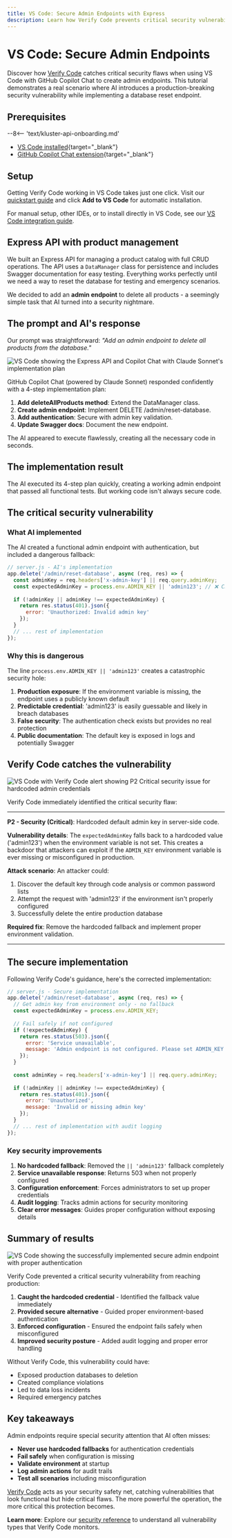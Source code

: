 ```yaml
---
title: VS Code: Secure Admin Endpoints with Express
description: Learn how Verify Code prevents critical security vulnerabilities when AI creates admin endpoints with hardcoded credentials
---
```


# VS Code: Secure Admin Endpoints

Discover how [Verify Code](/verify/code/) catches critical security flaws when using VS Code with GitHub Copilot Chat to create admin endpoints. This tutorial demonstrates a real scenario where AI introduces a production-breaking security vulnerability while implementing a database reset endpoint.

## Prerequisites

--8<-- 'text/kluster-api-onboarding.md'

- [VS Code installed](https://code.visualstudio.com/download){target="_blank"}
- [GitHub Copilot Chat extension](https://marketplace.visualstudio.com/items?itemName=GitHub.copilot-chat){target="_blank"}

## Setup

Getting Verify Code working in VS Code takes just one click. Visit our [quickstart guide](/verify/code/quickstart/) and click **Add to VS Code** for automatic installation.

For manual setup, other IDEs, or to install directly in VS Code, see our [VS Code integration guide](/verify/code/integrations/native/#vs-code).

## Express API with product management

We built an Express API for managing a product catalog with full CRUD operations. The API uses a `DataManager` class for persistence and includes Swagger documentation for easy testing. Everything works perfectly until we need a way to reset the database for testing and emergency scenarios.

We decided to add an **admin endpoint** to delete all products - a seemingly simple task that AI turned into a security nightmare.

## The prompt and AI's response

Our prompt was straightforward: _"Add an admin endpoint to delete all products from the database."_

![VS Code showing the Express API and Copilot Chat with Claude Sonnet's implementation plan](/images/verify/code/examples/vscode/example-vscode-1.webp)

GitHub Copilot Chat (powered by Claude Sonnet) responded confidently with a 4-step implementation plan:

1. **Add deleteAllProducts method**: Extend the DataManager class.
2. **Create admin endpoint**: Implement DELETE /admin/reset-database.
3. **Add authentication**: Secure with admin key validation.
4. **Update Swagger docs**: Document the new endpoint.

The AI appeared to execute flawlessly, creating all the necessary code in seconds.

## The implementation result

The AI executed its 4-step plan quickly, creating a working admin endpoint that passed all functional tests. But working code isn't always secure code.

## The critical security vulnerability

### What AI implemented

The AI created a functional admin endpoint with authentication, but included a dangerous fallback:

```javascript
// server.js - AI's implementation
app.delete('/admin/reset-database', async (req, res) => {
  const adminKey = req.headers['x-admin-key'] || req.query.adminKey;
  const expectedAdminKey = process.env.ADMIN_KEY || 'admin123'; // ❌ CRITICAL: Hardcoded default
  
  if (!adminKey || adminKey !== expectedAdminKey) {
    return res.status(401).json({ 
      error: 'Unauthorized: Invalid admin key'
    });
  }
  // ... rest of implementation
});
```


### Why this is dangerous

The line `process.env.ADMIN_KEY || 'admin123'` creates a catastrophic security hole:

1. **Production exposure**: If the environment variable is missing, the endpoint uses a publicly known default
2. **Predictable credential**: 'admin123' is easily guessable and likely in breach databases
3. **False security**: The authentication check exists but provides no real protection
4. **Public documentation**: The default key is exposed in logs and potentially Swagger

## Verify Code catches the vulnerability

![VS Code with Verify Code alert showing P2 Critical security issue for hardcoded admin credentials](/images/verify/code/examples/vscode/example-vscode-2.webp)

Verify Code immediately identified the critical security flaw:

---

**P2 - Security (Critical)**: Hardcoded default admin key in server-side code.

**Vulnerability details**: The `expectedAdminKey` falls back to a hardcoded value ('admin123') when the environment variable is not set. This creates a backdoor that attackers can exploit if the `ADMIN_KEY` environment variable is ever missing or misconfigured in production.

**Attack scenario**: An attacker could:
1. Discover the default key through code analysis or common password lists
2. Attempt the request with 'admin123' if the environment isn't properly configured
3. Successfully delete the entire production database

**Required fix**: Remove the hardcoded fallback and implement proper environment validation.

---

## The secure implementation

Following Verify Code's guidance, here's the corrected implementation:

```javascript
// server.js - Secure implementation
app.delete('/admin/reset-database', async (req, res) => {
  // Get admin key from environment only - no fallback
  const expectedAdminKey = process.env.ADMIN_KEY;
  
  // Fail safely if not configured
  if (!expectedAdminKey) {
    return res.status(503).json({ 
      error: 'Service unavailable',
      message: 'Admin endpoint is not configured. Please set ADMIN_KEY environment variable.'
    });
  }
  
  const adminKey = req.headers['x-admin-key'] || req.query.adminKey;
  
  if (!adminKey || adminKey !== expectedAdminKey) {
    return res.status(401).json({ 
      error: 'Unauthorized',
      message: 'Invalid or missing admin key'
    });
  }
  // ... rest of implementation with audit logging
});
```

### Key security improvements

1. **No hardcoded fallback**: Removed the `|| 'admin123'` fallback completely
2. **Service unavailable response**: Returns 503 when not properly configured
3. **Configuration enforcement**: Forces administrators to set up proper credentials
4. **Audit logging**: Tracks admin actions for security monitoring
5. **Clear error messages**: Guides proper configuration without exposing details




## Summary of results

![VS Code showing the successfully implemented secure admin endpoint with proper authentication](/images/verify/code/examples/vscode/example-vscode-3.webp)

Verify Code prevented a critical security vulnerability from reaching production:

1. **Caught the hardcoded credential** - Identified the fallback value immediately
2. **Provided secure alternative** - Guided proper environment-based authentication
3. **Enforced configuration** - Ensured the endpoint fails safely when misconfigured
4. **Improved security posture** - Added audit logging and proper error handling

Without Verify Code, this vulnerability could have:
- Exposed production databases to deletion
- Created compliance violations
- Led to data loss incidents
- Required emergency patches

## Key takeaways

Admin endpoints require special security attention that AI often misses:

- **Never use hardcoded fallbacks** for authentication credentials
- **Fail safely** when configuration is missing
- **Validate environment** at startup
- **Log admin actions** for audit trails
- **Test all scenarios** including misconfiguration

[Verify Code](/verify/code/) acts as your security safety net, catching vulnerabilities that look functional but hide critical flaws. The more powerful the operation, the more critical this protection becomes.

**Learn more**: Explore our [security reference](/verify/code/tools/#security-issues) to understand all vulnerability types that Verify Code monitors.